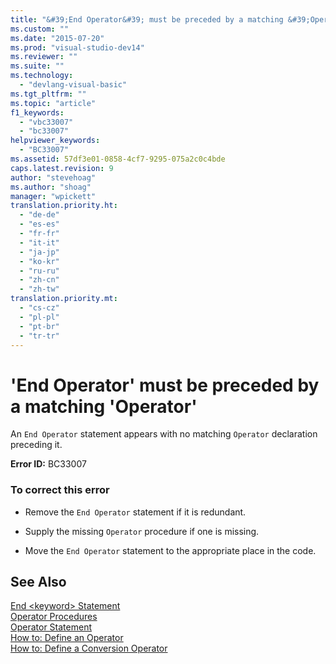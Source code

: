 ```yaml
---
title: "&#39;End Operator&#39; must be preceded by a matching &#39;Operator&#39; | Microsoft Docs"
ms.custom: ""
ms.date: "2015-07-20"
ms.prod: "visual-studio-dev14"
ms.reviewer: ""
ms.suite: ""
ms.technology: 
  - "devlang-visual-basic"
ms.tgt_pltfrm: ""
ms.topic: "article"
f1_keywords: 
  - "vbc33007"
  - "bc33007"
helpviewer_keywords: 
  - "BC33007"
ms.assetid: 57df3e01-0858-4cf7-9295-075a2c0c4bde
caps.latest.revision: 9
author: "stevehoag"
ms.author: "shoag"
manager: "wpickett"
translation.priority.ht: 
  - "de-de"
  - "es-es"
  - "fr-fr"
  - "it-it"
  - "ja-jp"
  - "ko-kr"
  - "ru-ru"
  - "zh-cn"
  - "zh-tw"
translation.priority.mt: 
  - "cs-cz"
  - "pl-pl"
  - "pt-br"
  - "tr-tr"
---
```

# &#39;End Operator&#39; must be preceded by a matching &#39;Operator&#39;
An `End Operator` statement appears with no matching `Operator` declaration preceding it.  
  
 **Error ID:** BC33007  
  
### To correct this error  
  
-   Remove the `End Operator` statement if it is redundant.  
  
-   Supply the missing `Operator` procedure if one is missing.  
  
-   Move the `End Operator` statement to the appropriate place in the code.  
  
## See Also  
 [End \<keyword> Statement](../../visual-basic/language-reference/statements/end-keyword-statement.md)   
 [Operator Procedures](../../visual-basic/programming-guide/language-features/procedures/operator-procedures.md)   
 [Operator Statement](../../visual-basic/language-reference/statements/operator-statement.md)   
 [How to: Define an Operator](../../visual-basic/programming-guide/language-features/procedures/how-to-define-an-operator.md)   
 [How to: Define a Conversion Operator](../../visual-basic/programming-guide/language-features/procedures/how-to-define-a-conversion-operator.md)